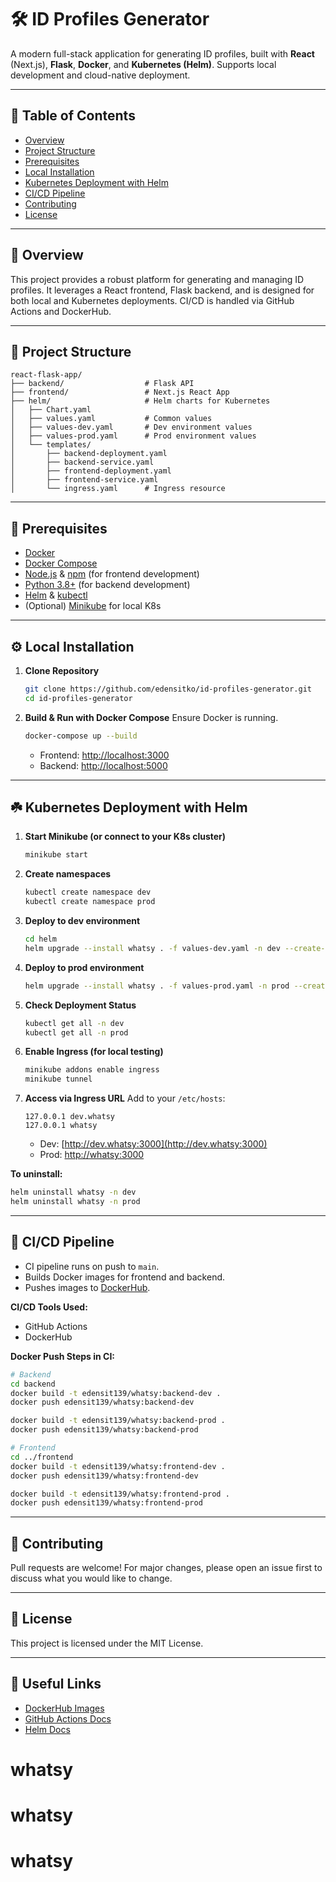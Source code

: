 # 🛠️ ID Profiles Generator

A modern full-stack application for generating ID profiles, built with **React** (Next.js), **Flask**, **Docker**, and **Kubernetes (Helm)**. Supports local development and cloud-native deployment.

---

## 📑 Table of Contents
- [Overview](#overview)
- [Project Structure](#project-structure)
- [Prerequisites](#prerequisites)
- [Local Installation](#local-installation)
- [Kubernetes Deployment with Helm](#kubernetes-deployment-with-helm)
- [CI/CD Pipeline](#cicd-pipeline)
- [Contributing](#contributing)
- [License](#license)

---

## 📝 Overview
This project provides a robust platform for generating and managing ID profiles. It leverages a React frontend, Flask backend, and is designed for both local and Kubernetes deployments. CI/CD is handled via GitHub Actions and DockerHub.

---

## 📁 Project Structure
```
react-flask-app/
├── backend/                  # Flask API
├── frontend/                 # Next.js React App
├── helm/                     # Helm charts for Kubernetes
│   ├── Chart.yaml
│   ├── values.yaml           # Common values
│   ├── values-dev.yaml       # Dev environment values
│   ├── values-prod.yaml      # Prod environment values
│   └── templates/
│       ├── backend-deployment.yaml
│       ├── backend-service.yaml
│       ├── frontend-deployment.yaml
│       ├── frontend-service.yaml
│       └── ingress.yaml      # Ingress resource
```

---

## 🚦 Prerequisites
- [Docker](https://www.docker.com/)
- [Docker Compose](https://docs.docker.com/compose/)
- [Node.js](https://nodejs.org/) & [npm](https://www.npmjs.com/) (for frontend development)
- [Python 3.8+](https://www.python.org/) (for backend development)
- [Helm](https://helm.sh/) & [kubectl](https://kubernetes.io/docs/tasks/tools/)
- (Optional) [Minikube](https://minikube.sigs.k8s.io/docs/) for local K8s

---

## ⚙️ Local Installation

1. **Clone Repository**
   ```bash
   git clone https://github.com/edensitko/id-profiles-generator.git
   cd id-profiles-generator
   ```
2. **Build & Run with Docker Compose**
   Ensure Docker is running.
   ```bash
   docker-compose up --build
   ```
   - Frontend: [http://localhost:3000](http://localhost:3000)
   - Backend: [http://localhost:5000](http://localhost:5000)

---

## ☘️ Kubernetes Deployment with Helm

1. **Start Minikube (or connect to your K8s cluster)**
   ```bash
   minikube start
   ```
2. **Create namespaces**
   ```bash
   kubectl create namespace dev
   kubectl create namespace prod
   ```
3. **Deploy to dev environment**
   ```bash
   cd helm
   helm upgrade --install whatsy . -f values-dev.yaml -n dev --create-namespace
   ```
4. **Deploy to prod environment**
   ```bash
   helm upgrade --install whatsy . -f values-prod.yaml -n prod --create-namespace
   ```
5. **Check Deployment Status**
   ```bash
   kubectl get all -n dev
   kubectl get all -n prod
   ```
6. **Enable Ingress (for local testing)**
   ```bash
   minikube addons enable ingress
   minikube tunnel
   ```
7. **Access via Ingress URL**
   Add to your `/etc/hosts`:
   ```
   127.0.0.1 dev.whatsy
   127.0.0.1 whatsy
   ```
   - Dev: [http://dev.whatsy:3000](http://dev.whatsy:3000)
   - Prod: [http://whatsy:3000](http://whatsy:3000)

**To uninstall:**
```bash
helm uninstall whatsy -n dev
helm uninstall whatsy -n prod
```

---

## 🚀 CI/CD Pipeline
- CI pipeline runs on push to `main`.
- Builds Docker images for frontend and backend.
- Pushes images to [DockerHub](https://hub.docker.com/r/edensit139/whatsy).

**CI/CD Tools Used:**
- GitHub Actions
- DockerHub

**Docker Push Steps in CI:**
```bash
# Backend
cd backend
docker build -t edensit139/whatsy:backend-dev .
docker push edensit139/whatsy:backend-dev

docker build -t edensit139/whatsy:backend-prod .
docker push edensit139/whatsy:backend-prod

# Frontend
cd ../frontend
docker build -t edensit139/whatsy:frontend-dev .
docker push edensit139/whatsy:frontend-dev

docker build -t edensit139/whatsy:frontend-prod .
docker push edensit139/whatsy:frontend-prod
```

---

## 🤝 Contributing
Pull requests are welcome! For major changes, please open an issue first to discuss what you would like to change.

---

## 📄 License
This project is licensed under the MIT License.

---

## 🔗 Useful Links
- [DockerHub Images](https://hub.docker.com/r/edensit139/whatsy)
- [GitHub Actions Docs](https://docs.github.com/en/actions)
- [Helm Docs](https://helm.sh/docs/)
# whatsy
# whatsy
# whatsy
